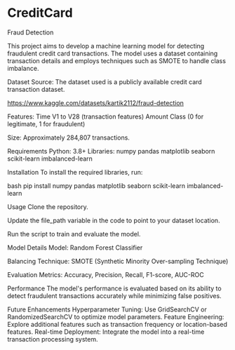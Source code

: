 # CreditCard
Fraud Detection

This project aims to develop a machine learning model for detecting fraudulent credit card transactions. The model uses a dataset containing transaction details and employs techniques such as SMOTE to handle class imbalance.

Dataset
  Source: The dataset used is a publicly available credit card transaction dataset.
  
  https://www.kaggle.com/datasets/kartik2112/fraud-detection

  Features:
      Time
      V1 to V28 (transaction features)
      Amount
      Class (0 for legitimate, 1 for fraudulent)

Size: Approximately 284,807 transactions.

Requirements
  Python: 3.8+
  Libraries:
    numpy
    pandas
    matplotlib
    seaborn
    scikit-learn
    imbalanced-learn

Installation
  To install the required libraries, run:

  bash
  pip install numpy pandas matplotlib seaborn scikit-learn imbalanced-learn

Usage
  Clone the repository.

Update the file_path variable in the code to point to your dataset location.

Run the script to train and evaluate the model.

Model Details
  Model: Random Forest Classifier
  
  Balancing Technique: SMOTE (Synthetic Minority Over-sampling Technique)
  
  Evaluation Metrics: Accuracy, Precision, Recall, F1-score, AUC-ROC

Performance
The model's performance is evaluated based on its ability to detect fraudulent transactions accurately while minimizing false positives.

Future Enhancements
  Hyperparameter Tuning: Use GridSearchCV or RandomizedSearchCV to optimize model parameters.
  Feature Engineering: Explore additional features such as transaction frequency or location-based features.
  Real-time Deployment: Integrate the model into a real-time transaction processing system.

  

